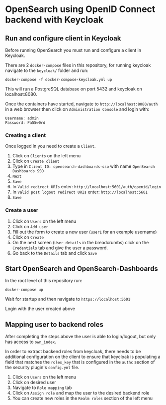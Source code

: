# OpenSearch using OpenID Connect backend with Keycloak

## Run and configure client in Keycloak

Before running OpenSearch you must run and configure a client in Keycloak.

There are 2 `docker-compose` files in this repository, for running keycloak navigate to the `keycloak/` folder and run:

```
docker-compose -f docker-compose-keycloak.yml up
```

This will run a PostgreSQL database on port 5432 and keycloak on localhost:8080.

Once the containers have started, navigate to `http://localhost:8080/auth` in a web browser then click on `Administration Console` and login with:

```
Username: admin
Password: Pa55w0rd
```

### Creating a client

Once logged in you need to create a `Client`. 

1. Click on `Clients` on the left menu
2. Click on `Create client`
3. Type in `Client ID: opensearch-dashboards-sso` with name `OpenSearch Dashboards SSO`
4. `Next`
5. `Save`
6. In `Valid redirect URIs` enter: `http://localhost:5601/auth/openid/login`
7. In `Valid post logout redirect URIs` enter: `http://localhost:5601`
8. `Save`

### Create a user

1. Click on `Users` on the left menu
2. Click on `Add user`
3. Fill out the form to create a new user (`user1` for an example username)
4. Click on `Create`
5. On the next screen (`User details` in the breadcrumbs) click on the `Credentials` tab and give the user a password. 
6. Go back to the `Details` tab and click `Save`

## Start OpenSearch and OpenSearch-Dashboards

In the root level of this repository run:

`docker-compose up`

Wait for startup and then navigate to `https://localhost:5601`

Login with the user created above

## Mapping user to backend roles

After completing the steps above the user is able to login/logout, but only has access to `own_index`.

In order to extract backend roles from keycloak, there needs to be additional configuration on the client to ensure that keycloak is populating a field that matches the `roles_key` that is configured in the `authc` section of the security plugin's `config.yml` file.

1. Click on `Users` on the left menu
2. Click on desired user
3. Navigate to `Role mapping` tab
4. Click on `Assign role` and map the user to the desired backend role
5. You can create new roles in the `Realm roles` section of the left menu


